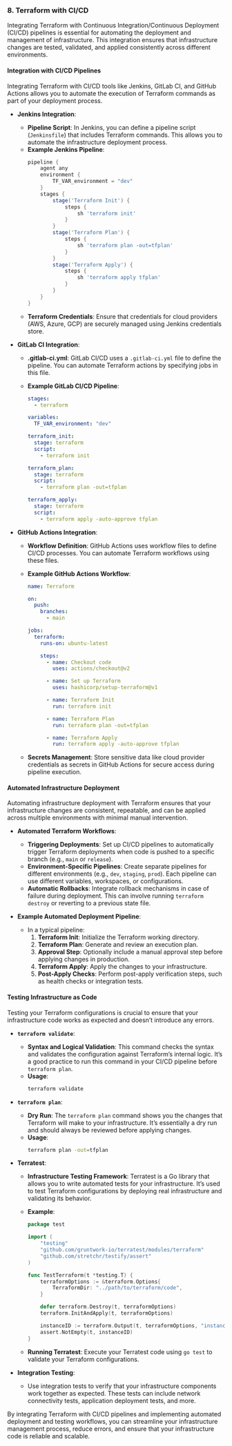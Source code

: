 ### 8. **Terraform with CI/CD**

Integrating Terraform with Continuous Integration/Continuous Deployment (CI/CD) pipelines is essential for automating the deployment and management of infrastructure. This integration ensures that infrastructure changes are tested, validated, and applied consistently across different environments.

#### **Integration with CI/CD Pipelines**

Integrating Terraform with CI/CD tools like Jenkins, GitLab CI, and GitHub Actions allows you to automate the execution of Terraform commands as part of your deployment process.

- **Jenkins Integration**:

  - **Pipeline Script**: In Jenkins, you can define a pipeline script (`Jenkinsfile`) that includes Terraform commands. This allows you to automate the infrastructure deployment process.
  - **Example Jenkins Pipeline**:
    ```groovy
    pipeline {
        agent any
        environment {
            TF_VAR_environment = "dev"
        }
        stages {
            stage('Terraform Init') {
                steps {
                    sh 'terraform init'
                }
            }
            stage('Terraform Plan') {
                steps {
                    sh 'terraform plan -out=tfplan'
                }
            }
            stage('Terraform Apply') {
                steps {
                    sh 'terraform apply tfplan'
                }
            }
        }
    }
    ```
  - **Terraform Credentials**: Ensure that credentials for cloud providers (AWS, Azure, GCP) are securely managed using Jenkins credentials store.

- **GitLab CI Integration**:

  - **.gitlab-ci.yml**: GitLab CI/CD uses a `.gitlab-ci.yml` file to define the pipeline. You can automate Terraform actions by specifying jobs in this file.
  - **Example GitLab CI/CD Pipeline**:

    ```yaml
    stages:
      - terraform

    variables:
      TF_VAR_environment: "dev"

    terraform_init:
      stage: terraform
      script:
        - terraform init

    terraform_plan:
      stage: terraform
      script:
        - terraform plan -out=tfplan

    terraform_apply:
      stage: terraform
      script:
        - terraform apply -auto-approve tfplan
    ```

- **GitHub Actions Integration**:

  - **Workflow Definition**: GitHub Actions uses workflow files to define CI/CD processes. You can automate Terraform workflows using these files.
  - **Example GitHub Actions Workflow**:

    ```yaml
    name: Terraform

    on:
      push:
        branches:
          - main

    jobs:
      terraform:
        runs-on: ubuntu-latest

        steps:
          - name: Checkout code
            uses: actions/checkout@v2

          - name: Set up Terraform
            uses: hashicorp/setup-terraform@v1

          - name: Terraform Init
            run: terraform init

          - name: Terraform Plan
            run: terraform plan -out=tfplan

          - name: Terraform Apply
            run: terraform apply -auto-approve tfplan
    ```

  - **Secrets Management**: Store sensitive data like cloud provider credentials as secrets in GitHub Actions for secure access during pipeline execution.

#### **Automated Infrastructure Deployment**

Automating infrastructure deployment with Terraform ensures that your infrastructure changes are consistent, repeatable, and can be applied across multiple environments with minimal manual intervention.

- **Automated Terraform Workflows**:

  - **Triggering Deployments**: Set up CI/CD pipelines to automatically trigger Terraform deployments when code is pushed to a specific branch (e.g., `main` or `release`).
  - **Environment-Specific Pipelines**: Create separate pipelines for different environments (e.g., `dev`, `staging`, `prod`). Each pipeline can use different variables, workspaces, or configurations.
  - **Automatic Rollbacks**: Integrate rollback mechanisms in case of failure during deployment. This can involve running `terraform destroy` or reverting to a previous state file.

- **Example Automated Deployment Pipeline**:
  - In a typical pipeline:
    1. **Terraform Init**: Initialize the Terraform working directory.
    2. **Terraform Plan**: Generate and review an execution plan.
    3. **Approval Step**: Optionally include a manual approval step before applying changes in production.
    4. **Terraform Apply**: Apply the changes to your infrastructure.
    5. **Post-Apply Checks**: Perform post-apply verification steps, such as health checks or integration tests.

#### **Testing Infrastructure as Code**

Testing your Terraform configurations is crucial to ensure that your infrastructure code works as expected and doesn’t introduce any errors.

- **`terraform validate`**:

  - **Syntax and Logical Validation**: This command checks the syntax and validates the configuration against Terraform’s internal logic. It’s a good practice to run this command in your CI/CD pipeline before `terraform plan`.
  - **Usage**:
    ```bash
    terraform validate
    ```

- **`terraform plan`**:

  - **Dry Run**: The `terraform plan` command shows you the changes that Terraform will make to your infrastructure. It’s essentially a dry run and should always be reviewed before applying changes.
  - **Usage**:
    ```bash
    terraform plan -out=tfplan
    ```

- **Terratest**:

  - **Infrastructure Testing Framework**: Terratest is a Go library that allows you to write automated tests for your infrastructure. It’s used to test Terraform configurations by deploying real infrastructure and validating its behavior.
  - **Example**:

    ```go
    package test

    import (
        "testing"
        "github.com/gruntwork-io/terratest/modules/terraform"
        "github.com/stretchr/testify/assert"
    )

    func TestTerraform(t *testing.T) {
        terraformOptions := &terraform.Options{
            TerraformDir: "../path/to/terraform/code",
        }

        defer terraform.Destroy(t, terraformOptions)
        terraform.InitAndApply(t, terraformOptions)

        instanceID := terraform.Output(t, terraformOptions, "instance_id")
        assert.NotEmpty(t, instanceID)
    }
    ```

  - **Running Terratest**: Execute your Terratest code using `go test` to validate your Terraform configurations.

- **Integration Testing**:
  - Use integration tests to verify that your infrastructure components work together as expected. These tests can include network connectivity tests, application deployment tests, and more.

By integrating Terraform with CI/CD pipelines and implementing automated deployment and testing workflows, you can streamline your infrastructure management process, reduce errors, and ensure that your infrastructure code is reliable and scalable.
